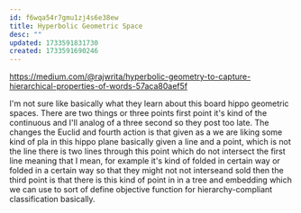 ```yaml
---
id: f6wqa54r7gmu1zj4s6e38ew
title: Hyperbolic Geometric Space
desc: ""
updated: 1733591831730
created: 1733591690246
---
```



https://medium.com/@rajwrita/hyperbolic-geometry-to-capture-hierarchical-properties-of-words-57aca80aef5f

I'm not sure like basically what they learn about this board hippo geometric spaces. There are two things or three points first point it's kind of the continuous and I'll analog of a three second so they post too late. The changes the Euclid and fourth action is that given as a we are liking some kind of pla in this hippo plane basically given a line and a point, which is not the line there is two lines through this point which do not intersect the first line meaning that I mean, for example it's kind of folded in certain way or folded in a certain way so that they might not not interseand sold then the third point is that there is this kind of point in  in a tree and embedding which we can use to sort of define objective function for hierarchy-compliant classification basically.
